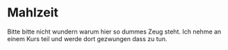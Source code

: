 # Mahlzeit

Bitte bitte nicht wundern warum hier so dummes Zeug steht. Ich nehme an einem Kurs teil und werde dort gezwungen dass zu tun.
